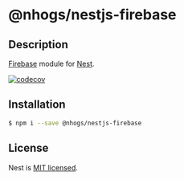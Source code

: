# @nhogs/nestjs-firebase

## Description

[Firebase](https://firebase.google.com/) module for [Nest](https://github.com/nestjs/nest).


[![codecov](https://codecov.io/gh/Nhogs/nestjs-firebase/branch/main/graph/badge.svg?token=ZRPM5WFGO2)](https://codecov.io/gh/Nhogs/nestjs-firebase)

## Installation

```bash
$ npm i --save @nhogs/nestjs-firebase
```

## License

Nest is [MIT licensed](LICENSE).
